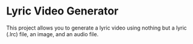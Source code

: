# Lyric Video Generator

This project allows you to generate a lyric video using nothing but a lyric (.lrc) file, an image, and an audio file.